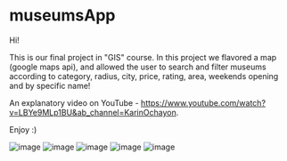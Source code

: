 # museumsApp

Hi!

This is our final project in "GIS" course.
In this project we flavored a map (google maps api), and allowed the user to search and filter museums according to category, radius, city, price, rating,
area, weekends opening and by specific name!

An explanatory video on YouTube - https://www.youtube.com/watch?v=LBYe9MLp1BU&ab_channel=KarinOchayon.

Enjoy :)

![image](https://user-images.githubusercontent.com/92684210/212545763-b6f3153a-0470-4c70-9ebc-8eafc9d20435.png)
![image](https://user-images.githubusercontent.com/92684210/212546870-5a070445-5cb1-4eaf-8171-9bda2aecb36f.png)
![image](https://user-images.githubusercontent.com/92684210/212546953-bb357add-875d-42ed-8de8-a47c7a172bea.png)
![image](https://user-images.githubusercontent.com/92684210/212547007-798b7c8a-d992-430b-bdcc-a963267b4e0a.png)
![image](https://user-images.githubusercontent.com/92684210/212546904-2de86e07-894c-48f7-85fe-96ca21b0f7af.png)


